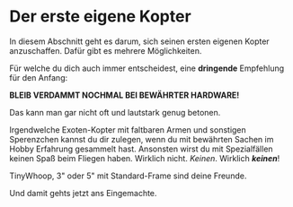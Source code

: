 # Der erste eigene Kopter

In diesem Abschnitt geht es darum, sich seinen ersten eigenen Kopter anzuschaffen. Dafür gibt es mehrere Möglichkeiten.

Für welche du dich auch immer entscheidest, eine **dringende** Empfehlung für den Anfang:

**BLEIB VERDAMMT NOCHMAL BEI BEWÄHRTER HARDWARE!**

Das kann man gar nicht oft und lautstark genug betonen.

Irgendwelche Exoten-Kopter mit faltbaren Armen und sonstigen Sperenzchen kannst du dir zulegen, wenn du mit bewährten Sachen im Hobby Erfahrung gesammelt hast. Ansonsten wirst du mit Spezialfällen keinen Spaß beim Fliegen haben. Wirklich nicht. *Keinen*. Wirklich ***keinen***!

TinyWhoop, 3" oder 5" mit Standard-Frame sind deine Freunde.

Und damit gehts jetzt ans Eingemachte.
